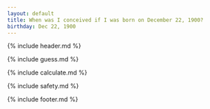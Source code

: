 ```yaml
---
layout: default
title: When was I conceived if I was born on December 22, 1900?
birthday: Dec 22, 1900
---
```


{% include header.md %}

{% include guess.md %}

{% include calculate.md %}

{% include safety.md %}

{% include footer.md %}




